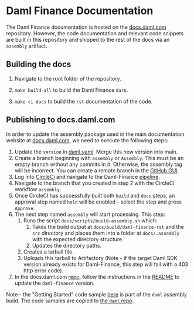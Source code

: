 # Daml Finance Documentation

The Daml Finance documentation is hosted on the
[docs.daml.com](https://github.com/digital-asset/docs.daml.com) repository. However, the code
documentation and relevant code snippets are built in this repository and shipped to the rest of
the docs via an `assembly` artifact.

## Building the docs

1. Navigate to the root folder of the repository.

2. `make build-all` to build the Daml Finance `dar`s.

3. `make ci-docs` to build the `rst` documentation of the code.

## Publishing to docs.daml.com

In order to update the assembly package used in the main documentation website at
[docs.daml.com](http://docs.daml.com), we need to execute the following steps:

1. Update the `version` in [daml.yaml](../daml.yaml). Merge this new version into main.
2. Create a branch beginning with `assembly` or `Assembly`. This must be an
   empty branch without any commits in it. Otherwise, the assembly tag will be incorrect.
   You can create a remote branch in the
   [GitHub GUI](https://github.com/digital-asset/daml-finance/branches).
3. Log into [CircleCi](https://app.circleci.com/) and navigate to the Daml-Finance
   [pipeline](https://app.circleci.com/pipelines/github/digital-asset/daml-finance).
4. Navigate to the branch that you created in step 2 with the CircleCi workflow `assembly`.
5. Once CircleCI has successfully built both `build` and `docs` steps, an approval step named
   `hold` will be enabled - select the step and press `Approve`.
6. The next step named `assembly` will start processing. This step:
   1. Runs the script `docs/scripts/build-assembly.sh` which:
      1. Takes the build output at `docs/build/daml-finance-rst` and the `src` directory and places
         them into a folder at `docs/.assembly` with the expected directory structure.
      2. Updates the directory paths.
   2. Creates a tarball file.
   3. Uploads this tarball to Artifactory (Note - if the target Daml SDK version already exists for
      Daml-Finance, this step will fail with a 403 http error code).
7. In the docs.daml.com [repo](https://github.com/digital-asset/docs.daml.com), follow the
   instructions in the [README](https://github.com/digital-asset/docs.daml.com/blob/main/README.md)
   to update the `daml-finance` version.

Note - the "Getting Started" code sample [here](docs/code-samples/getting-started) is part of the
`daml` assembly build. The code samples are copied to
[the `daml` repo](https://github.com/digital-asset/daml/tree/main/templates/quickstart-finance).